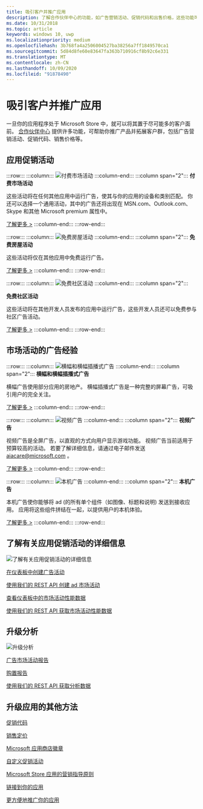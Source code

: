 ```yaml
---
title: 吸引客户并推广应用
description: 了解合作伙伴中心的功能，如广告营销活动、促销代码和出售价格，这些功能可帮助你推广应用并吸引客户。
ms.date: 10/31/2018
ms.topic: article
keywords: windows 10, uwp
ms.localizationpriority: medium
ms.openlocfilehash: 3b768fa4a2506004527ba38256a7ff1849570ca1
ms.sourcegitcommit: 5d84d8fe60e83647fa363b710916cf8b92c6e331
ms.translationtype: MT
ms.contentlocale: zh-CN
ms.lasthandoff: 10/09/2020
ms.locfileid: "91878490"
---
```

# <a name="attract-customers-and-promote-your-apps"></a>吸引客户并推广应用

一旦你的应用程序处于 Microsoft Store 中，就可以将其置于尽可能多的客户面前。 [合作伙伴中心](https://partner.microsoft.com/dashboard) 提供许多功能，可帮助你推广产品并拓展客户群，包括广告营销活动、促销代码、销售价格等。

## <a name="app-promotion-campaigns"></a>应用促销活动

:::row:::
    :::column:::
        ![付费市场活动](images/ads-paid-campaign.png)
    :::column-end:::
    :::column span="2":::
**付费市场活动**

这些活动将在任何其他应用中运行广告，使其与你的应用的设备和类别匹配。 你还可以选择一个通用活动，其中的广告还将出现在 MSN.com、Outlook.com、Skype 和其他 Microsoft premium 属性中。

[了解更多 >](../monetize/index.md)
    :::column-end:::
:::row-end:::

:::row:::
    :::column:::
        ![免费房屋活动](images/ads-house-campaign.png)
    :::column-end:::
    :::column span="2":::
**免费房屋活动**

这些活动将仅在其他应用中免费运行广告。

[了解更多 >](../monetize/index.md)
    :::column-end:::
:::row-end:::

:::row:::
    :::column:::
        ![免费社区活动](images/ads-community-campaign.png)
    :::column-end:::
    :::column span="2":::
    
**免费社区活动**

这些活动将在其他开发人员发布的应用中运行广告，这些开发人员还可以免费参与社区广告活动。

[了解更多 >](../monetize/index.md)
    :::column-end:::
:::row-end:::

## <a name="ad-experiences-for-campaigns"></a>市场活动的广告经验

:::row:::
    :::column:::
        ![横幅和横幅插播式广告](images/ads-ban-example.png)
    :::column-end:::
    :::column span="2":::
**横幅和横幅插播式广告**

横幅广告使用部分应用的房地产。 横幅插播式广告是一种完整的屏幕广告，可吸引用户的完全关注。

[了解更多 >](../monetize/supported-ad-sizes-for-banner-ads.md)
    :::column-end:::
:::row-end:::

:::row:::
    :::column:::
        ![视频广告](images/ads-video-example.png)
    :::column-end:::
    :::column span="2":::
**视频广告**

视频广告是全屏广告，以直观的方式向用户显示游戏功能。 视频广告当前适用于预算较高的活动。 若要了解详细信息，请通过电子邮件发送 aiacare@microsoft.com 。

[了解更多 >](../monetize/interstitial-ads.md)
    :::column-end:::
:::row-end:::

:::row:::
    :::column:::
        ![本机广告](images/ads-native-example.png)
    :::column-end:::
    :::column span="2":::
**本机广告**

本机广告使你能够将 ad (的所有单个组件（如图像、标题和说明) 发送到接收应用。 应用将这些组件拼结在一起，以提供用户的本机体验。

[了解更多 >](../monetize/native-ads.md)
    :::column-end:::
:::row-end:::

## <a name="learn-more-about-app-promotion-campaigns"></a>了解有关应用促销活动的详细信息

![了解有关应用促销活动的详细信息](images/app-promotion-campaigns.png)

[在仪表板中创建广告活动](../monetize/index.md)

[使用我们的 REST API 创建 ad 市场活动](../monetize/run-ad-campaigns-using-windows-store-services.md)

[查看仪表板中的市场活动性能数据](/windows/uwp/publish/ad-campaign-report)

[使用我们的 REST API 获取市场活动性能数据](../monetize/index.md)

## <a name="promotion-analytics"></a>升级分析

![升级分析](images/ads-promotion-analytics.png)

[广告市场活动报告](/windows/uwp/publish/ad-campaign-report)

[购置报告](acquisitions-report.md)

[使用我们的 REST API 获取分析数据](../monetize/access-analytics-data-using-windows-store-services.md)

## <a name="other-ways-to-promote-your-app"></a>升级应用的其他方法

[促销代码](generate-promotional-codes.md)

[销售定价](put-apps-and-add-ons-on-sale.md)

[Microsoft 应用商店徽章](https://developer.microsoft.com/store/badges)

[自定义促销活动](create-a-custom-app-promotion-campaign.md)

[Microsoft Store 应用的营销指导原则](app-marketing-guidelines.md)

[链接到你的应用](link-to-your-app.md)

[更方便地推广你的应用](make-your-app-easier-to-promote.md)